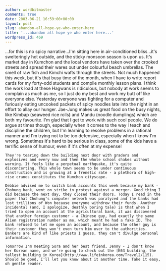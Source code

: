 ```yaml
---
author: wordbitmaster
comments: true
date: 2003-06-21 16:59:00+00:00
layout: post
slug: abandon-all-hope-ye-who-enter-here
title: '...abandon all hope ye who enter here...'
wordpress_id: 469
---
```


...for this is no spicy narrative...I'm sitting here in air-conditioned bliss...it's swelteringly hot outside, and the sticky monsoon season is upon us. It's market day in Kumchon and the local vendors have taken over the crooked streets and spread their wares out under colourful beach umbrellas. The smell of raw fish and Kimchi wafts through the streets. 
	Not much happened this week, but it's that busy time of the month, when I have to write report cards for my forty-odd students and compile monthly lesson plans. I think the work load at these Hagwans is ridiculous, but nobody at work seems to complain as much as me, so I just do my best and work my butt off like everyone else. Yesterday everyone was fighting for a computer and furiously eating uncooked packets of spicy noodles late into the night in an effort to allay our hunger. Jae-Jung makes us great food on the busy nights, like Kimbap (seaweed rice rolls) and Mandu (noodle dumplings) which are both my favourite. I'm glad that I get to work with such cool people. We do argue at times though, especially when it comes to the way I teach and discipline the children, but I'm learning to resolve problems in a rational manner and I'm trying not to be too defensive, especially when I know I'm wrong. Sometimes it's hard to be serious in class, some of the kids have a terrific sense of humour, even if it's often at my expense! 

	They're tearing down the building next door with graders and explosives and every now and then the whole school shakes without warning. It feels like a perpetual earthquake, it's quite disconcerting. This whole town seems to be under continuous construction and is growing at a frenetic rate - a plethora of high-rise cranes constitutes the Kumchon cityscape. 

	Debbie advised me to switch bank accounts this week because my bank - Chohung bank, went on strike in protest against a merger. Good thing I did because the next day, they closed their doors. Today I read in the paper that Chohung's computer network was paralyzed and the banks had lost trillions of Won because everyone withdrew their funds. Another incidental (and, I apologize, deathly boring tale) is that when I tried to open an account at the agricultural bank, it was discovered that another foreign customer - a Chinese guy, had exactly the same Alien registration number as me, which meant he had a fake ID. The bank refused to let me open an account, and because the other guy is their customer they won't even turn him over to the authorities. Bankers are kind of like priests I guess, they can't divulge personal information.

	Tomorrow I'm meeting Sora and her best friend, Jenny - I don't know her Korean name, and we're going to check out the [K63 building, the tallest building in Korea](http://www.lifeinkorea.com/Travel2/115). Should be good, I'll let you know about it another time. Take it easy, oh gentle reader.
